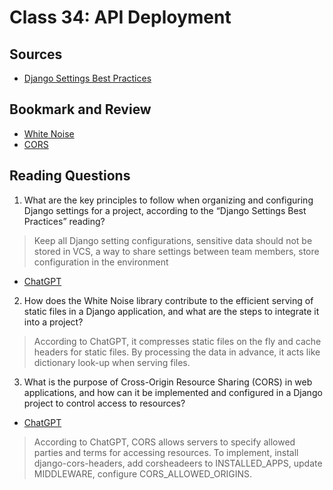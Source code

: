 # Class 34: API Deployment

## Sources
- [Django Settings Best Practices](https://djangostars.com/blog/configuring-django-settings-best-practices/)

## Bookmark and Review
- [White Noise](https://whitenoise.readthedocs.io/en/stable/)
- [CORS](https://en.m.wikipedia.org/wiki/Cross-origin_resource_sharing)

## Reading Questions
1. What are the key principles to follow when organizing and configuring Django settings for a project, according to the “Django Settings Best Practices” reading?
> Keep all Django setting configurations, sensitive data should not be stored in VCS, a way to share settings between team members, store configuration in the environment
- [ChatGPT](https://chat.openai.com/c/baa8f552-30fb-49bd-ae7f-40f633bd2558)
2. How does the White Noise library contribute to the efficient serving of static files in a Django application, and what are the steps to integrate it into a project? 
> According to ChatGPT, it compresses static files on the fly and cache headers for static files. By processing the data in advance, it acts like dictionary look-up when serving files.
3. What is the purpose of Cross-Origin Resource Sharing (CORS) in web applications, and how can it be implemented and configured in a Django project to control access to resources?
- [ChatGPT](https://chat.openai.com/c/a26d0592-3776-40b3-a0b0-dde6230d88bf)
> According to ChatGPT, CORS allows servers to specify allowed parties and terms for accessing resources. To implement, install django-cors-headers, add corsheadeers to INSTALLED_APPS, update MIDDLEWARE, configure CORS_ALLOWED_ORIGINS.